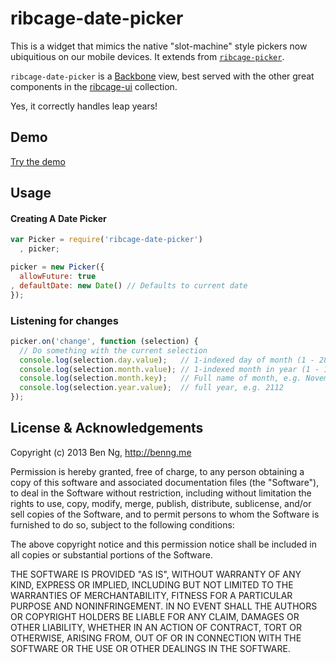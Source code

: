 ribcage-date-picker
==============

This is a widget that mimics the native "slot-machine" style pickers now ubiquitious on our mobile devices. It extends from [`ribcage-picker`](http://npmjs.org/package/ribcage-picker).

`ribcage-date-picker` is a [Backbone](http://backbonejs.org/) view, best served with the other great components in the [ribcage-ui](https://github.com/Techwraith/ribcage-ui) collection.

Yes, it correctly handles leap years!

Demo
----

[Try the demo](http://ben-ng.github.io/ribcage-date-picker/)

Usage
-----

#### Creating A Date Picker

```js
var Picker = require('ribcage-date-picker')
  , picker;

picker = new Picker({
  allowFuture: true
, defaultDate: new Date() // Defaults to current date
});
```

### Listening for changes
```js
picker.on('change', function (selection) {
  // Do something with the current selection
  console.log(selection.day.value);   // 1-indexed day of month (1 - 28/29/30/31)
  console.log(selection.month.value); // 1-indexed month in year (1 - 12)
  console.log(selection.month.key);   // Full name of month, e.g. November
  console.log(selection.year.value);  // full year, e.g. 2112
});
```

License & Acknowledgements
--------------------------

Copyright (c) 2013 Ben Ng, http://benng.me

Permission is hereby granted, free of charge, to any person
obtaining a copy of this software and associated documentation
files (the "Software"), to deal in the Software without
restriction, including without limitation the rights to use,
copy, modify, merge, publish, distribute, sublicense, and/or sell
copies of the Software, and to permit persons to whom the
Software is furnished to do so, subject to the following
conditions:

The above copyright notice and this permission notice shall be
included in all copies or substantial portions of the Software.

THE SOFTWARE IS PROVIDED "AS IS", WITHOUT WARRANTY OF ANY KIND,
EXPRESS OR IMPLIED, INCLUDING BUT NOT LIMITED TO THE WARRANTIES
OF MERCHANTABILITY, FITNESS FOR A PARTICULAR PURPOSE AND
NONINFRINGEMENT. IN NO EVENT SHALL THE AUTHORS OR COPYRIGHT
HOLDERS BE LIABLE FOR ANY CLAIM, DAMAGES OR OTHER LIABILITY,
WHETHER IN AN ACTION OF CONTRACT, TORT OR OTHERWISE, ARISING
FROM, OUT OF OR IN CONNECTION WITH THE SOFTWARE OR THE USE OR
OTHER DEALINGS IN THE SOFTWARE.
